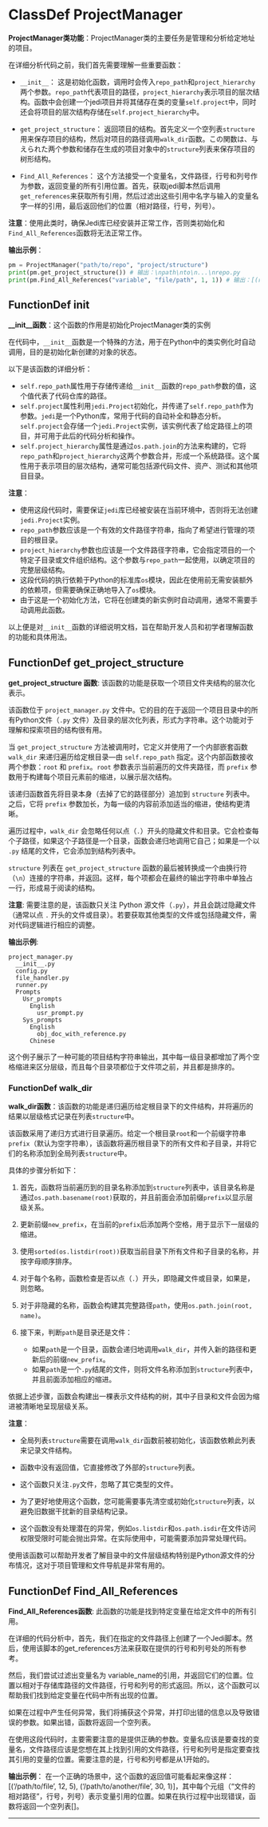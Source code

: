 # ClassDef ProjectManager
**ProjectManager类功能**：ProjectManager类的主要任务是管理和分析给定地址的项目。

在详细分析代码之前，我们首先需要理解一些重要函数：

- `__init__`： 这是初始化函数，调用时会传入`repo_path`和`project_hierarchy`两个参数。`repo_path`代表项目的路径，`project_hierarchy`表示项目的层次结构。函数中会创建一个jedi项目并将其储存在类的变量`self.project`中，同时还会将项目的层次结构存储在`self.project_hierarchy`中。

- `get_project_structure`： 返回项目的结构。首先定义一个空列表`structure`用来保存项目的结构，然后对项目的路径调用`walk_dir`函数。この関数は、与えられた两个参数和储存在生成的项目对象中的`structure`列表来保存项目的树形结构。

- `Find_All_References`： 这个方法接受一个变量名，文件路径，行号和列号作为参数，返回变量的所有引用位置。首先，获取jedi脚本然后调用`get_references`来获取所有引用，然后过滤出这些引用中名字与输入的变量名字一样的引用，最后返回他们的位置（相对路径，行号，列号）。

**注意**：使用此类时，确保Jedi库已经安装并正常工作，否则类初始化和`Find_All_References`函数将无法正常工作。

**输出示例**： 

```python
pm = ProjectManager("path/to/repo", "project/structure")
print(pm.get_project_structure()) # 输出：\npath\nto\n...\nrepo.py
print(pm.Find_All_References("variable", "file/path", 1, 1)) # 输出：[(relpath, 1, 1)]
```
## FunctionDef __init__
**__init__函数**：这个函数的作用是初始化ProjectManager类的实例

在代码中，`__init__`函数是一个特殊的方法，用于在Python中的类实例化时自动调用，目的是初始化新创建的对象的状态。

以下是该函数的详细分析：

- `self.repo_path`属性用于存储传递给`__init__`函数的`repo_path`参数的值，这个值代表了代码仓库的路径。
- `self.project`属性利用`jedi.Project`初始化，并传递了`self.repo_path`作为参数。`jedi`是一个Python库，常用于代码的自动补全和静态分析。`self.project`会存储一个`jedi.Project`实例，该实例代表了给定路径上的项目，并可用于此后的代码分析和操作。
- `self.project_hierarchy`属性是通过`os.path.join`的方法来构建的，它将`repo_path`和`project_hierarchy`这两个参数合并，形成一个系统路径。这个属性用于表示项目的层次结构，通常可能包括源代码文件、资产、测试和其他项目目录。

**注意**：
- 使用这段代码时，需要保证`jedi`库已经被安装在当前环境中，否则将无法创建`jedi.Project`实例。
- `repo_path`参数应该是一个有效的文件路径字符串，指向了希望进行管理的项目的根目录。
- `project_hierarchy`参数也应该是一个文件路径字符串，它会指定项目的一个特定子目录或文件组织结构。这个参数与`repo_path`一起使用，以确定项目的完整层级结构。
- 这段代码的执行依赖于Python的标准库`os`模块，因此在使用前无需安装额外的依赖项，但需要确保正确地导入了`os`模块。
- 由于这是一个初始化方法，它将在创建类的新实例时自动调用，通常不需要手动调用此函数。

以上便是对`__init__`函数的详细说明文档，旨在帮助开发人员和初学者理解函数的功能和具体用法。
## FunctionDef get_project_structure
**get_project_structure 函数**: 该函数的功能是获取一个项目文件夹结构的层次化表示。

该函数位于 `project_manager.py` 文件中。它的目的在于返回一个项目目录中的所有Python文件（`.py` 文件）及目录的层次化列表，形式为字符串。这个功能对于理解和探索项目的结构很有用。

当 `get_project_structure` 方法被调用时，它定义并使用了一个内部嵌套函数 `walk_dir` 来递归遍历给定根目录—由 `self.repo_path` 指定。这个内部函数接收两个参数：`root` 和 `prefix`。`root` 参数表示当前遍历的文件夹路径，而 `prefix` 参数用于构建每个项目元素前的缩进，以展示层次结构。

该递归函数首先将目录本身（去掉了它的路径部分）追加到 `structure` 列表中。之后，它将 `prefix` 参数加长，为每一级的内容前添加适当的缩进，使结构更清晰。

遍历过程中，`walk_dir` 会忽略任何以点（`.`）开头的隐藏文件和目录。它会检查每个子路径，如果这个子路径是一个目录，函数会递归地调用它自己；如果是一个以 `.py` 结尾的文件，它会添加到结构列表中。

`structure` 列表在 `get_project_structure` 函数的最后被转换成一个由换行符（`\n`）连接的字符串，并返回。这样，每个项都会在最终的输出字符串中单独占一行，形成易于阅读的结构。

**注意**: 需要注意的是，该函数只关注 Python 源文件（`.py`），并且会跳过隐藏文件（通常以点 `.` 开头的文件或目录）。若要获取其他类型的文件或包括隐藏文件，需对代码逻辑进行相应的调整。

**输出示例**:
```
project_manager.py
  __init__.py
  config.py
  file_handler.py
  runner.py
  Prompts
    Usr_prompts
      English
        usr_prompt.py
    Sys_prompts
      English
        obj_doc_with_reference.py
      Chinese
```
这个例子展示了一种可能的项目结构字符串输出，其中每一级目录都增加了两个空格缩进来区分层级，而且每个目录项都位于文件项之前，并且都是排序的。
### FunctionDef walk_dir
**walk_dir函数**：该函数的功能是递归遍历给定根目录下的文件结构，并将遍历的结果以层级格式记录在列表`structure`中。

该函数采用了递归方式进行目录遍历。给定一个根目录`root`和一个前缀字符串`prefix`（默认为空字符串），该函数将遍历根目录下的所有文件和子目录，并将它们的名称添加到全局列表`structure`中。

具体的步骤分析如下：

1. 首先，函数将当前遍历到的目录名称添加到`structure`列表中，该目录名称是通过`os.path.basename(root)`获取的，并且前面会添加前缀`prefix`以显示层级关系。
   
2. 更新前缀`new_prefix`，在当前的`prefix`后添加两个空格，用于显示下一层级的缩进。

3. 使用`sorted(os.listdir(root))`获取当前目录下所有文件和子目录的名称，并按字母顺序排序。

4. 对于每个名称，函数检查是否以点（`.`）开头，即隐藏文件或目录，如果是，则忽略。

5. 对于非隐藏的名称，函数会构建其完整路径`path`，使用`os.path.join(root, name)`。

6. 接下来，判断`path`是目录还是文件：
    - 如果`path`是一个目录，函数会递归地调用`walk_dir`，并传入新的路径和更新后的前缀`new_prefix`。
    - 如果`path`是一个`.py`结尾的文件，则将文件名称添加到`structure`列表中，并且前面添加相应的缩进。

依据上述步骤，函数会构建出一棵表示文件结构的树，其中子目录和文件会因为缩进被清晰地呈现层级关系。

**注意**：

- 全局列表`structure`需要在调用`walk_dir`函数前被初始化，该函数依赖此列表来记录文件结构。
  
- 函数中没有返回值，它直接修改了外部的`structure`列表。

- 这个函数只关注`.py`文件，忽略了其它类型的文件。

- 为了更好地使用这个函数，您可能需要事先清空或初始化`structure`列表，以避免旧数据干扰新的目录结构记录。

- 这个函数没有处理潜在的异常，例如`os.listdir`和`os.path.isdir`在文件访问权限受限时可能会抛出异常。在实际使用中，可能需要添加异常处理代码。

使用该函数可以帮助开发者了解目录中的文件层级结构特别是Python源文件的分布情况，这对于项目管理和文件导航是非常有用的。
## FunctionDef Find_All_References
**Find_All_References函数**: 此函数的功能是找到特定变量在给定文件中的所有引用。

在详细的代码分析中，首先，我们在指定的文件路径上创建了一个Jedi脚本。然后，使用该脚本的get_references方法来获取在提供的行号和列号处的所有参考。

然后，我们尝试过滤出变量名为 variable_name的引用，并返回它们的位置。位置以相对于存储库路径的文件路径，行号和列号的形式返回。所以，这个函数可以帮助我们找到给定变量在代码中所有出现的位置。

如果在过程中产生任何异常，我们将捕获这个异常，并打印出错的信息以及导致错误的参数。如果出错，函数将返回一个空列表。

在使用这段代码时，主要需要注意的是提供正确的参数。变量名应该是要查找的变量名，文件路径应该是您想在其上找到引用的文件路径，行号和列号是指定要查找其引用的变量的位置。需要注意的是，行号和列号都是从1开始的。

**输出示例**：
在一个正确的场景中，这个函数的返回值可能看起来像这样：[(‘/path/to/file’, 12, 5), (‘/path/to/another/file’, 30, 1)]，其中每个元组（“文件的相对路径”，行号，列号）表示变量引用的位置。如果在执行过程中出现错误，函数将返回一个空列表[]。
***
